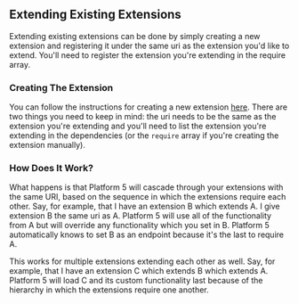 ## Extending Existing Extensions

Extending existing extensions can be done by simply creating a new extension and registering it under the same uri as the extension you'd like to extend. You'll need to register the extension you're extending in the require array.

### Creating The Extension

You can follow the instructions for creating a new extension [here](#creating-extensions). There are two things you need to keep in mind: the uri needs to be the same as the extension you're extending and you'll need to list the extension you're extending in the dependencies (or the `require` array if you're creating the extension manually).


### How Does It Work?

What happens is that Platform 5 will cascade through your extensions with the same URI, based on the sequence in which the extensions require each other. Say, for example, that I have an extension B which extends A. I give extension B the same uri as A. Platform 5 will use all of the functionality from A but will override any functionality which you set in B. Platform 5 automatically knows to set B as an endpoint because it's the last to require A.

This works for multiple extensions extending each other as well. Say, for example, that I have an extension C which extends B which extends A. Platform 5 will load C and its custom functionality last because of the hierarchy in which the extensions require one another.
